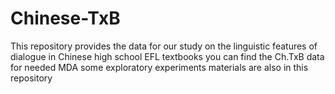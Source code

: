 # Chinese-TxB
This repository provides the data for our study on the linguistic features of dialogue in Chinese high school EFL textbooks
you can find the Ch.TxB data for needed MDA 
some exploratory experiments materials are also in this repository
